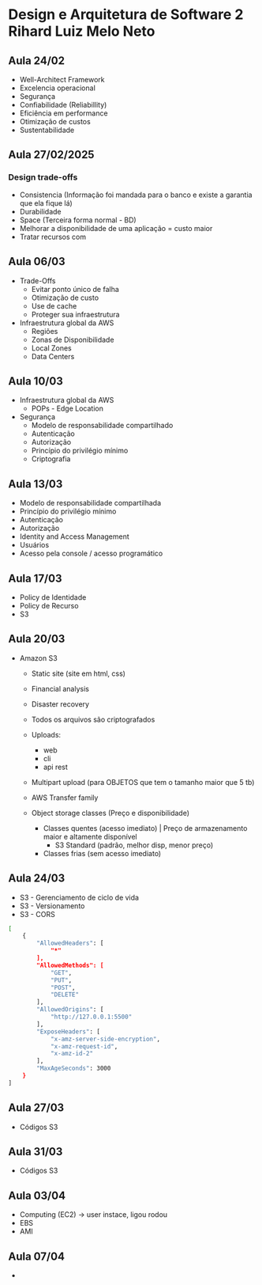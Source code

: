 # Design e Arquitetura de Software 2 Rihard Luiz Melo Neto

## Aula 24/02
  - Well-Architect Framework
  - Excelencia operacional
  - Segurança
  - Confiabilidade (Reliabillity)
  - Eficiência em performance
  - Otimização de custos
  - Sustentabilidade

## Aula 27/02/2025

### Design trade-offs

- Consistencia (Informação foi mandada para o banco e existe a garantia que ela fique lá)
- Durabilidade 
- Space (Terceira forma normal - BD)
- Melhorar a disponibilidade de uma aplicação = custo maior
- Tratar recursos com

## Aula 06/03
- Trade-Offs
  - Evitar ponto único de falha
  - Otimização de custo
  - Use de cache
  - Proteger sua infraestrutura
- Infraestrutura global da AWS
  - Regiões
  - Zonas de Disponibilidade
  - Local Zones
  - Data Centers

## Aula 10/03
- Infraestrutura global da AWS
  - POPs - Edge Location
- Segurança
  - Modelo de responsabilidade compartilhado
  - Autenticação
  - Autorização
  - Princípio do privilégio mínimo
  - Criptografia

## Aula 13/03
- Modelo de responsabilidade compartilhada
- Princípio do privilégio mínimo
- Autenticação
- Autorização
- Identity and Access Management
- Usuários
- Acesso pela console / acesso programático

## Aula 17/03
- Policy de Identidade
- Policy de Recurso
- S3

## Aula 20/03
- Amazon S3
    - Static site (site em html, css)
    - Financial analysis
    - Disaster recovery
    - Todos os arquivos são criptografados
    - Uploads:
        - web
        - cli
        - api rest
    - Multipart upload 
        (para OBJETOS que tem o tamanho maior que 5 tb)
    - AWS Transfer family
    
    - Object storage classes (Preço e disponibilidade)
        - Classes quentes (acesso imediato) | Preço de armazenamento maior e altamente disponível
            - S3 Standard (padrão, melhor disp, menor preço)
        - Classes frias (sem acesso imediato)
            
## Aula 24/03
- S3 - Gerenciamento de ciclo de vida
- S3 - Versionamento
- S3 - CORS

```bash
[
    {
        "AllowedHeaders": [
            "*"
        ],
        "AllowedMethods": [
            "GET",
            "PUT",
            "POST",
            "DELETE"
        ],
        "AllowedOrigins": [
            "http://127.0.0.1:5500"
        ],
        "ExposeHeaders": [
            "x-amz-server-side-encryption",
            "x-amz-request-id",
            "x-amz-id-2"
        ],
        "MaxAgeSeconds": 3000
    }
]
```

## Aula 27/03
- Códigos S3

## Aula 31/03
- Códigos S3

## Aula 03/04
- Computing (EC2) -> user instace, ligou rodou
- EBS
- AMI

## Aula 07/04
 - 